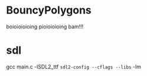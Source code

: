 # BouncyPolygons
boioioioioing pioioioioing bam!!!

# sdl
gcc main.c -lSDL2_ttf `sdl2-config --cflags --libs` -lm
